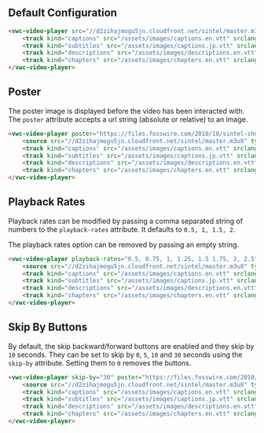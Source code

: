 ## Default Configuration

```html preview
<vwc-video-player src="//d2zihajmogu5jn.cloudfront.net/sintel/master.m3u8">
	<track kind="captions" src="/assets/images/captions.en.vtt" srclang="en" label="English" default />
	<track kind="subtitles" src="/assets/images/captions.jp.vtt" srclang="jp" label="Japanese" />
	<track kind="descriptions" src="/assets/images/descriptions.en.vtt" label="English" srclang="en" />
	<track kind="chapters" src="/assets/images/chapters.en.vtt" srclang="en" />
</vwc-video-player>
```

## Poster

The poster image is displayed before the video has been interacted with. The `poster` attribute accepts a url string (absolute or relative) to an image.

```html preview
<vwc-video-player poster="https://files.fosswire.com/2010/10/sintel-shot_600.jpg">
	<source src="//d2zihajmogu5jn.cloudfront.net/sintel/master.m3u8" type="application/x-mpegURL" />
	<track kind="captions" src="/assets/images/captions.en.vtt" srclang="en" label="English" default />
	<track kind="subtitles" src="/assets/images/captions.jp.vtt" srclang="jp" label="Japanese" />
	<track kind="descriptions" src="/assets/images/descriptions.en.vtt" label="English" srclang="en" />
	<track kind="chapters" src="/assets/images/chapters.en.vtt" srclang="en" />
</vwc-video-player>
```

## Playback Rates

Playback rates can be modified by passing a comma separated string of numbers to the `playback-rates` attribute.
It defaults to `0.5, 1, 1.5, 2`.

The playback rates option can be removed by passing an empty string.

```html preview
<vwc-video-player playback-rates="0.5, 0.75, 1, 1.25, 1.5 1.75, 2, 2.5" poster="https://files.fosswire.com/2010/10/sintel-shot_600.jpg">
	<source src="//d2zihajmogu5jn.cloudfront.net/sintel/master.m3u8" type="application/x-mpegURL" />
	<track kind="captions" src="/assets/images/captions.en.vtt" srclang="en" label="English" default />
	<track kind="subtitles" src="/assets/images/captions.jp.vtt" srclang="jp" label="Japanese" />
	<track kind="descriptions" src="/assets/images/descriptions.en.vtt" label="English" srclang="en" />
	<track kind="chapters" src="/assets/images/chapters.en.vtt" srclang="en" />
</vwc-video-player>
```

## Skip By Buttons

By default, the skip backward/forward buttons are enabled and they skip by `10` seconds.
They can be set to skip by `0`, `5`, `10` and `30` seconds using the `skip-by` attribute.
Setting them to `0` removes the buttons.

```html preview
<vwc-video-player skip-by="30" poster="https://files.fosswire.com/2010/10/sintel-shot_600.jpg">
	<source src="//d2zihajmogu5jn.cloudfront.net/sintel/master.m3u8" type="application/x-mpegURL" />
	<track kind="captions" src="/assets/images/captions.en.vtt" srclang="en" label="English" default />
	<track kind="subtitles" src="/assets/images/captions.jp.vtt" srclang="jp" label="Japanese" />
	<track kind="descriptions" src="/assets/images/descriptions.en.vtt" label="English" srclang="en" />
	<track kind="chapters" src="/assets/images/chapters.en.vtt" srclang="en" />
</vwc-video-player>
```
